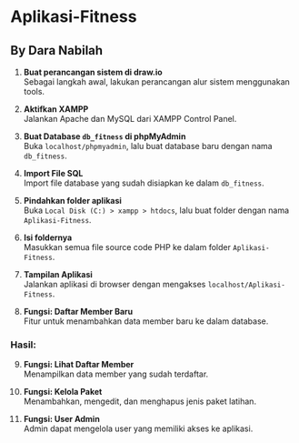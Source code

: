 # Aplikasi-Fitness
## By Dara Nabilah

1. **Buat perancangan sistem di draw.io**  
   Sebagai langkah awal, lakukan perancangan alur sistem menggunakan tools. 

2. **Aktifkan XAMPP**  
   Jalankan Apache dan MySQL dari XAMPP Control Panel.

3. **Buat Database `db_fitness` di phpMyAdmin**  
   Buka `localhost/phpmyadmin`, lalu buat database baru dengan nama `db_fitness`.

4. **Import File SQL**  
   Import file database yang sudah disiapkan ke dalam `db_fitness`.

5. **Pindahkan folder aplikasi**  
   Buka `Local Disk (C:) > xampp > htdocs`, lalu buat folder dengan nama `Aplikasi-Fitness`.

6. **Isi foldernya**  
   Masukkan semua file source code PHP ke dalam folder `Aplikasi-Fitness`.

7. **Tampilan Aplikasi**  
   Jalankan aplikasi di browser dengan mengakses `localhost/Aplikasi-Fitness`.

8. **Fungsi: Daftar Member Baru**  
   Fitur untuk menambahkan data member baru ke dalam database.

### Hasil:
9. **Fungsi: Lihat Daftar Member**  
   Menampilkan data member yang sudah terdaftar.

10. **Fungsi: Kelola Paket**  
    Menambahkan, mengedit, dan menghapus jenis paket latihan.

11. **Fungsi: User Admin**  
    Admin dapat mengelola user yang memiliki akses ke aplikasi.
